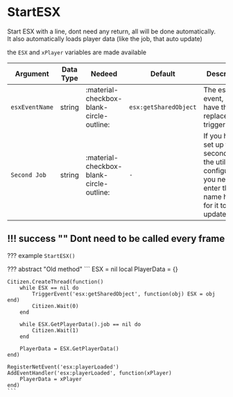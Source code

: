# StartESX
Start ESX with a line, dont need any return, all will be done automatically.<br>
It also automatically loads player data (like the job, that auto update) 

the `ESX` and `xPlayer` variables are made available

| Argument              | Data Type                            | Nedeed                    | Default                       | Description
| ----------------------| ------------------------------------ | ------------------------- |-------------------------------|-------------
| `esxEventName`                | string | :material-checkbox-blank-circle-outline: | `esx:getSharedObject` | The esx event, if you have the replaced trigger
| `Second Job`                | string | :material-checkbox-blank-circle-outline: | `-` | If you have set up the second job in the utility configuration, you need to enter the name here for it to auto-update

!!! success ""
    Dont need to be called every frame
---
??? example
    ```
    StartESX()
    ```     

??? abstract "Old method"
    ```
    ESX = nil
    local PlayerData = {}

    Citizen.CreateThread(function()
        while ESX == nil do
            TriggerEvent('esx:getSharedObject', function(obj) ESX = obj end)
            Citizen.Wait(0)
        end

        while ESX.GetPlayerData().job == nil do
            Citizen.Wait(1)
        end

        PlayerData = ESX.GetPlayerData()
    end)

    RegisterNetEvent('esx:playerLoaded')
    AddEventHandler('esx:playerLoaded', function(xPlayer)
        PlayerData = xPlayer
    end)
    ```
